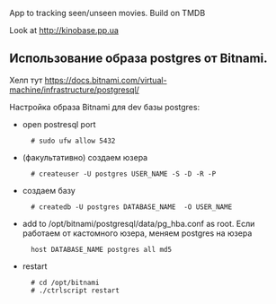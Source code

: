 App to tracking seen/unseen movies.
Build on TMDB

Look at http://kinobase.pp.ua


## Использование образа postgres от Bitnami.

Хелп тут
https://docs.bitnami.com/virtual-machine/infrastructure/postgresql/

Настройка образа Bitnami для dev базы postgres:

- open postresql port

        # sudo ufw allow 5432
        
- (факультативно) создаем юзера

        # createuser -U postgres USER_NAME -S -D -R -P

- создаем базу

        # createdb -U postgres DATABASE_NAME  -O USER_NAME

- add to /opt/bitnami/postgresql/data/pg_hba.conf as root. Если работаем от кастомного юзера, меняем postgres на юзера

        host DATABASE_NAME postgres all md5

- restart

        # cd /opt/bitnami
        # ./ctrlscript restart
